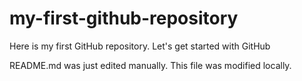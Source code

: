 # my-first-github-repository
Here is my first GitHub repository. Let's get started with GitHub

README.md was just edited manually. This file was modified locally.
